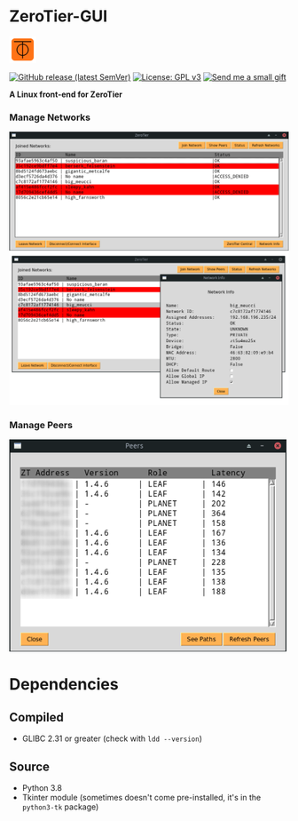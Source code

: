 # ZeroTier-GUI
<img src="zerotier-gui.png">

[![GitHub release (latest SemVer)](https://img.shields.io/github/v/release/tralph3/ZeroTier-GUI)](https://github.com/tralph3/ZeroTier-GUI/releases)
[![License: GPL v3](https://img.shields.io/badge/License-GPL%20v3-blue.svg)](https://github.com/tralph3/ZeroTier-GUI/blob/master/LICENSE)
[![Send me a small gift](https://img.shields.io/badge/send%20me%20a%20small%20gift-paypal-blue.svg)](https://paypal.me/tralph3)

**A Linux front-end for ZeroTier**

### Manage Networks
<img src="images/managenetworks1.png " width="1000">
<img src="images/managenetworks2.png " width="1000">

### Manage Peers
<img src="images/managepeers.png " width="500">

# Dependencies

## Compiled
* GLIBC 2.31 or greater (check with `ldd --version`)

## Source
* Python 3.8
* Tkinter module (sometimes doesn't come pre-installed, it's in the `python3-tk` package)

